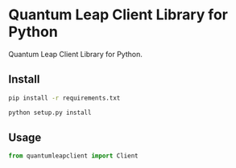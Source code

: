 # Quantum Leap Client Library for Python

Quantum Leap Client Library for Python.

## Install

```bash
pip install -r requirements.txt
```

```bash
python setup.py install
```

## Usage

```python
from quantumleapclient import Client
```

